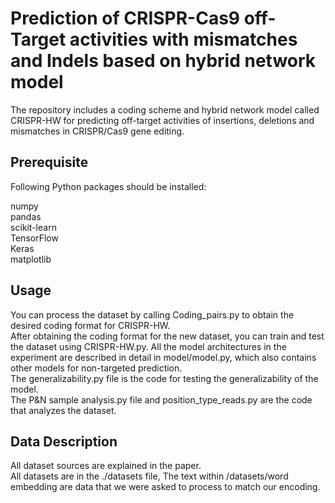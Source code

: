 # Prediction of CRISPR-Cas9 off-Target activities with mismatches and Indels based on hybrid network model
The repository includes a coding scheme and hybrid network model called CRISPR-HW for predicting off-target activities of insertions, deletions and mismatches in CRISPR/Cas9 gene editing.

## Prerequisite
Following Python packages should be installed:

numpy  
pandas  
scikit-learn  
TensorFlow  
Keras  
matplotlib  

## Usage
You can process the dataset by calling Coding_pairs.py to obtain the desired coding format for CRISPR-HW.  
After obtaining the coding format for the new dataset, you can train and test the dataset using CRISPR-HW.py. All the model architectures in the experiment are described in detail in model/model.py, which also contains other models for non-targeted prediction.  
The generalizability.py file is the code for testing the generalizability of the model.  
The P&N sample analysis.py file and position_type_reads.py are the code that analyzes the dataset.  

## Data Description
All dataset sources are explained in the paper.  
All datasets are in the ./datasets file, The text within /datasets/word embedding are data that we were asked to process to match our encoding.  
